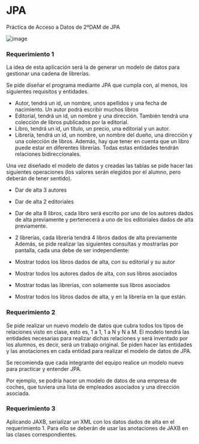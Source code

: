 # JPA
Práctica de Acceso a Datos de 2ºDAM de JPA

![image](https://user-images.githubusercontent.com/98821740/220325525-094d44eb-6296-45f8-b043-830438895477.png)


### Requerimiento 1

La idea de esta aplicación será la de generar un modelo de datos para gestionar una cadena de librerías.

Se pide diseñar el programa mediante JPA que cumpla con, al menos, los siguientes requisitos y entidades.

* Autor, tendrá un id, un nombre, unos apellidos y una fecha de nacimiento. Un autor podrá escribir muchos libros
* Editorial, tendrá un id, un nombre y una dirección. También tendrá una colección de libros publicados por la editorial.
* Libro, tendrá un id, un título, un precio, una editorial y un autor.
* Librería, tendrá un id, un nombre, un nombre del dueño, una dirección y una colección de libros. Además, hay que tener en cuenta que un libro puede estar en diferentes librerías.
Todas estas entidades tendrán relaciones bidireccionales.

Una vez diseñado el modelo de datos y creadas las tablas se pide hacer las siguientes operaciones (los valores serán elegidos por el alumno, pero deberán de tener sentido).

* Dar de alta 3 autores
* Dar de alta 2 editoriales
* Dar de alta 8 libros, cada libro será escrito por uno de los autores dados de alta previamente y pertenecerá a uno de los editoriales dados de alta previamente.
* 2 librerías, cada librería tendrá 4 libros dados de alta previamente
Además, se pide realizar las siguientes consultas y mostrarlas por pantalla, cada una debe de ser independiente:

* Mostrar todos los libros dados de alta, con su editorial y su autor
* Mostrar todos los autores dados de alta, con sus libros asociados
* Mostrar todas las librerías, con solamente sus libros asociados
* Mostrar todos los libros dados de alta, y en la librería en la que están.

### Requerimiento 2

Se pide realizar un nuevo modelo de datos que cubra todos los tipos de relaciones visto en clase, esto es, 1 a 1, 1 a N y N a M. El modelo tendrá las entidades necesarias para realizar dichas relaciones y será inventado por los alumnos, es decir, será un trabajo original. Se piden hacer las entidades y las anotaciones en cada entidad para realizar el modelo de datos de JPA.

Se recomienda que cada integrante del equipo realice un modelo nuevo para practicar y entender JPA.

Por ejemplo, se podría hacer un modelo de datos de una empresa de coches, que tuviera una lista de empleados asociados y una dirección asociada.


### Requerimiento 3

Aplicando JAXB, serializar un XML con los datos dados de alta en el requerimiento 1. Para ello se deberán de usar las anotaciones de JAXB en las clases correspondientes.
